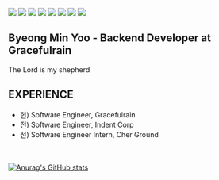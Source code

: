 <p>
<img src="https://img.shields.io/badge/Python-E8E8E8?style=flat-square&logo=Python&logoColor=black"/>
<img src="https://img.shields.io/badge/Flask-000000?style=flat-square&logo=Flask&logoColor=white"/>
<img src="https://img.shields.io/badge/Django-092E20?style=flat-square&logo=Django&logoColor=white"/>
<img src="https://img.shields.io/badge/MySQL-4479A1?style=flat-square&logo=MySQL&logoColor=white"/>
<img src="https://img.shields.io/badge/Docker-2496ED?style=flat-square&logo=Docker&logoColor=white"/>
<img src="https://img.shields.io/badge/Jenkins-D24939?style=flat-square&logo=Jenkins&logoColor=white"/>
<img src="https://img.shields.io/badge/Git-F05032?style=flat-square&logo=Git&logoColor=white"/>
<img src="https://img.shields.io/badge/GitHub-181717?style=flat-square&logo=GitHub&logoColor=white"/>  
</p>

## Byeong Min Yoo - Backend Developer at Gracefulrain
The Lord is my shepherd


## EXPERIENCE
- 현) Software Engineer, Gracefulrain
- 전) Software Engineer, Indent Corp
- 전) Software Engineer Intern, Cher Ground

<br></br>
[![Anurag's GitHub stats](https://github-readme-stats.vercel.app/api?username=lordmyshepherd&show_icons=true&theme=radical)](https://github.com/anuraghazra/github-readme-stats)
